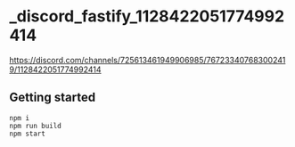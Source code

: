 _discord_fastify_1128422051774992414
===

https://discord.com/channels/725613461949906985/767233407683002419/1128422051774992414

## Getting started

```
npm i
npm run build
npm start
```
